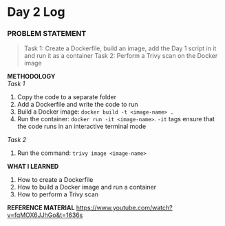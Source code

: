 # Day 2 Log

### PROBLEM STATEMENT
> Task 1: Create a Dockerfile, build an image, add the Day 1 script in it and run it as a container
> Task 2: Perform a Trivy scan on the Docker image

**METHODOLOGY**<br>
*Task 1*
1. Copy the code to a separate folder
2. Add a Dockerfile and write the code to run
3. Build a Docker image: `docker build -t <image-name> .`
4. Run the container: `docker run -it <image-name>`. `-it` tags ensure that the code runs in an interactive terminal mode

*Task 2*
1. Run the command: `trivy image <image-name>`


**WHAT I LEARNED**
1. How to create a Dockerfile
2. How to build a Docker image and run a container
3. How to perform a Trivy scan

**REFERENCE MATERIAL**
https://www.youtube.com/watch?v=fqMOX6JJhGo&t=1636s

